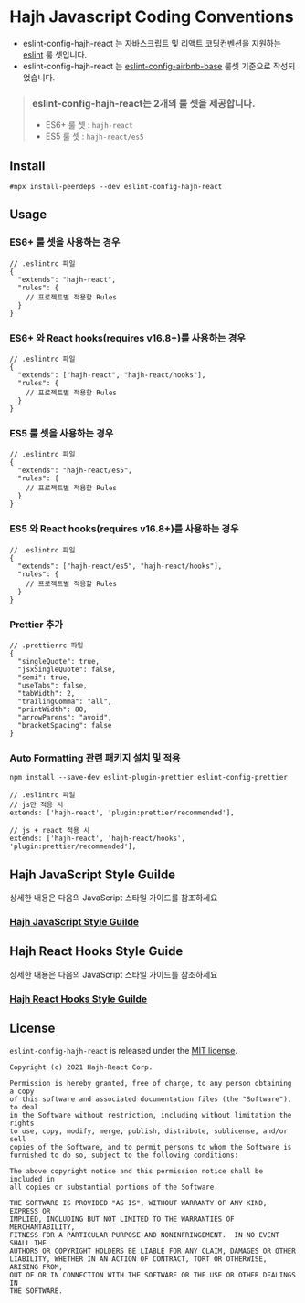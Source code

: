 # Hajh Javascript Coding Conventions
- eslint-config-hajh-react 는 자바스크립트 및 리액트 코딩컨벤션을 지원하는 [eslint](http://eslint.org/) 룰 셋입니다.
- eslint-config-hajh-react 는 [eslint-config-airbnb-base](https://github.com/airbnb/javascript/tree/master/packages/eslint-config-airbnb-base) 룰셋 기준으로 작성되었습니다.

> ### eslint-config-hajh-react는 2개의 룰 셋을 제공합니다.
> - ES6+ 룰 셋 : `hajh-react`
> - ES5 룰 셋 : `hajh-react/es5`

## Install
```
#npx install-peerdeps --dev eslint-config-hajh-react
```

## Usage
### ES6+ 룰 셋을 사용하는 경우
```
// .eslintrc 파일
{
  "extends": "hajh-react",
  "rules": {
    // 프로젝트별 적용할 Rules
  }
}
```

### ES6+ 와 React hooks(requires v16.8+)를 사용하는 경우
```
// .eslintrc 파일
{
  "extends": ["hajh-react", "hajh-react/hooks"],
  "rules": {
    // 프로젝트별 적용할 Rules
  }
}
```

### ES5 룰 셋을 사용하는 경우
```
// .eslintrc 파일
{
  "extends": "hajh-react/es5",
  "rules": {
    // 프로젝트별 적용할 Rules
  }
}
```

### ES5 와 React hooks(requires v16.8+)를 사용하는 경우
```
// .eslintrc 파일
{
  "extends": ["hajh-react/es5", "hajh-react/hooks"],
  "rules": {
    // 프로젝트별 적용할 Rules
  }
}
```

### Prettier 추가 
```
// .prettierrc 파일
{
  "singleQuote": true,
  "jsxSingleQuote": false,
  "semi": true,
  "useTabs": false,
  "tabWidth": 2,
  "trailingComma": "all",
  "printWidth": 80,
  "arrowParens": "avoid",
  "bracketSpacing": false
}
```

### Auto Formatting 관련 패키지 설치 및 적용
```
npm install --save-dev eslint-plugin-prettier eslint-config-prettier
```
```
// .eslintrc 파일
// js만 적용 시
extends: ['hajh-react', 'plugin:prettier/recommended'],

// js + react 적용 시
extends: ['hajh-react', 'hajh-react/hooks', 'plugin:prettier/recommended'],
```


## Hajh JavaScript Style Guilde
상세한 내용은 다음의 JavaScript 스타일 가이드를 참조하세요  
### [Hajh JavaScript Style Guilde](STYLE_GUIDE.md)

## Hajh React Hooks Style Guide
상세한 내용은 다음의 JavaScript 스타일 가이드를 참조하세요
### [Hajh React Hooks Style Guilde](REACT_STYLE_GUIDE.md)


## License
`eslint-config-hajh-react` is released under the [MIT license](LICENSE).

```
Copyright (c) 2021 Hajh-React Corp.

Permission is hereby granted, free of charge, to any person obtaining a copy
of this software and associated documentation files (the "Software"), to deal
in the Software without restriction, including without limitation the rights
to use, copy, modify, merge, publish, distribute, sublicense, and/or sell
copies of the Software, and to permit persons to whom the Software is
furnished to do so, subject to the following conditions:

The above copyright notice and this permission notice shall be included in
all copies or substantial portions of the Software.

THE SOFTWARE IS PROVIDED "AS IS", WITHOUT WARRANTY OF ANY KIND, EXPRESS OR
IMPLIED, INCLUDING BUT NOT LIMITED TO THE WARRANTIES OF MERCHANTABILITY,
FITNESS FOR A PARTICULAR PURPOSE AND NONINFRINGEMENT.  IN NO EVENT SHALL THE
AUTHORS OR COPYRIGHT HOLDERS BE LIABLE FOR ANY CLAIM, DAMAGES OR OTHER
LIABILITY, WHETHER IN AN ACTION OF CONTRACT, TORT OR OTHERWISE, ARISING FROM,
OUT OF OR IN CONNECTION WITH THE SOFTWARE OR THE USE OR OTHER DEALINGS IN
THE SOFTWARE.
```
